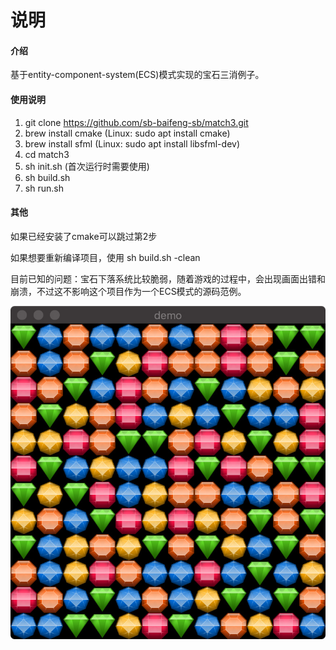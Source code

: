 # 说明

#### 介绍
基于entity-component-system(ECS)模式实现的宝石三消例子。

#### 使用说明

1. git clone https://github.com/sb-baifeng-sb/match3.git
2. brew install cmake (Linux: sudo apt install cmake)
3. brew install sfml (Linux: sudo apt install libsfml-dev)
4. cd match3
5. sh init.sh (首次运行时需要使用)
6. sh build.sh
7. sh run.sh

#### 其他

如果已经安装了cmake可以跳过第2步

如果想要重新编译项目，使用 sh build.sh -clean

目前已知的问题：宝石下落系统比较脆弱，随着游戏的过程中，会出现画面出错和崩溃，不过这不影响这个项目作为一个ECS模式的源码范例。

![screenshot](./screenshot.jpg)